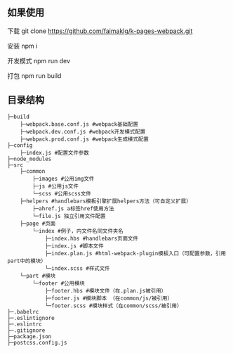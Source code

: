 ## 如果使用
下载 git clone https://github.com/faimaklg/k-pages-webpack.git

安装 npm i

开发模式 npm run dev

打包 npm run build

## 目录结构

```
├─build
	├─webpack.base.conf.js #webpack基础配置
	├─webpack.dev.conf.js #webpack开发模式配置
	├─webpack.prod.conf.js #webpack生成模式配置
├─config
	├─index.js #配置文件参数
├─node_modules
├─src
	├─common
		├─images #公用img文件
		├─js #公用js文件
		└─scss #公用scss文件
	├─helpers #handlebars模板引擎扩展helpers方法（可自定义扩展）
		├─ahref.js a标签href使用方法
		└─file.js 独立引用文件配置
	├─page #页面
		└─index #例子，内文件名同文件夹名
			├─index.hbs #handlebars页面文件
			├─index.js #脚本文件
			├─index.plan.js #html-webpack-plugin模板入口（可配置参数，引用part中的模块）
			└─index.scss #样式文件
	└─part #模块
		└─footer #公用模块
			├─footer.hbs #模块文件（在.plan.js被引用）
			├─footer.js #模块脚本 （在common/js/被引用）
			└─footer.scss #模块样式（在common/scss/被引用）
├─.babelrc
├─.eslintignore
├─.eslintrc
├─.gitignore
├─package.json
├─postcss.config.js
```